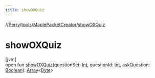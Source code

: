 ```yaml
---
title: showOXQuiz
---
```

//[Perry](../../../index.html)/[tools](../index.html)/[MaplePacketCreator](index.html)/[showOXQuiz](show-o-x-quiz.html)



# showOXQuiz



[jvm]\
open fun [showOXQuiz](show-o-x-quiz.html)(questionSet: [Int](https://kotlinlang.org/api/latest/jvm/stdlib/kotlin/-int/index.html), questionId: [Int](https://kotlinlang.org/api/latest/jvm/stdlib/kotlin/-int/index.html), askQuestion: [Boolean](https://kotlinlang.org/api/latest/jvm/stdlib/kotlin/-boolean/index.html)): [Array](https://kotlinlang.org/api/latest/jvm/stdlib/kotlin/-array/index.html)<[Byte](https://kotlinlang.org/api/latest/jvm/stdlib/kotlin/-byte/index.html)>




